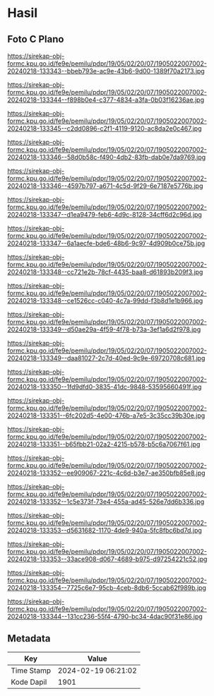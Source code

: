 # Hasil

## Foto C Plano

https://sirekap-obj-formc.kpu.go.id/fe9e/pemilu/pdpr/19/05/02/20/07/1905022007002-20240218-133343--bbeb793e-ac9e-43b6-9d00-1389f70a2173.jpg

https://sirekap-obj-formc.kpu.go.id/fe9e/pemilu/pdpr/19/05/02/20/07/1905022007002-20240218-133344--f898b0e4-c377-4834-a3fa-0b03f16236ae.jpg

https://sirekap-obj-formc.kpu.go.id/fe9e/pemilu/pdpr/19/05/02/20/07/1905022007002-20240218-133345--c2dd0896-c2f1-4119-9120-ac8da2e0c467.jpg

https://sirekap-obj-formc.kpu.go.id/fe9e/pemilu/pdpr/19/05/02/20/07/1905022007002-20240218-133346--58d0b58c-f490-4db2-83fb-dab0e7da9769.jpg

https://sirekap-obj-formc.kpu.go.id/fe9e/pemilu/pdpr/19/05/02/20/07/1905022007002-20240218-133346--4597b797-a671-4c5d-9f29-6e7187e5776b.jpg

https://sirekap-obj-formc.kpu.go.id/fe9e/pemilu/pdpr/19/05/02/20/07/1905022007002-20240218-133347--d1ea9479-feb6-4d9c-8128-34cff6d2c96d.jpg

https://sirekap-obj-formc.kpu.go.id/fe9e/pemilu/pdpr/19/05/02/20/07/1905022007002-20240218-133347--6a1aecfe-bde6-48b6-9c97-4d909b0ce75b.jpg

https://sirekap-obj-formc.kpu.go.id/fe9e/pemilu/pdpr/19/05/02/20/07/1905022007002-20240218-133348--cc721e2b-78cf-4435-baa8-d61893b209f3.jpg

https://sirekap-obj-formc.kpu.go.id/fe9e/pemilu/pdpr/19/05/02/20/07/1905022007002-20240218-133348--ce1526cc-c040-4c7a-99dd-f3b8d1e1b966.jpg

https://sirekap-obj-formc.kpu.go.id/fe9e/pemilu/pdpr/19/05/02/20/07/1905022007002-20240218-133349--d50ae29a-4f59-4f78-b73a-3ef1a6d2f978.jpg

https://sirekap-obj-formc.kpu.go.id/fe9e/pemilu/pdpr/19/05/02/20/07/1905022007002-20240218-133349--daa81027-2c7d-40ed-9c9e-69720708c681.jpg

https://sirekap-obj-formc.kpu.go.id/fe9e/pemilu/pdpr/19/05/02/20/07/1905022007002-20240218-133350--1fd9dfd0-3835-41dc-9848-53595660491f.jpg

https://sirekap-obj-formc.kpu.go.id/fe9e/pemilu/pdpr/19/05/02/20/07/1905022007002-20240218-133351--6fc202d5-4e00-476b-a7e5-3c35cc39b30e.jpg

https://sirekap-obj-formc.kpu.go.id/fe9e/pemilu/pdpr/19/05/02/20/07/1905022007002-20240218-133351--b65fbb21-02a2-4215-b578-b5c6a7067f61.jpg

https://sirekap-obj-formc.kpu.go.id/fe9e/pemilu/pdpr/19/05/02/20/07/1905022007002-20240218-133352--ee909067-221c-4c6d-b3e7-ae350bfb85e8.jpg

https://sirekap-obj-formc.kpu.go.id/fe9e/pemilu/pdpr/19/05/02/20/07/1905022007002-20240218-133352--1c5e373f-73e4-455a-ad45-526e7dd6b336.jpg

https://sirekap-obj-formc.kpu.go.id/fe9e/pemilu/pdpr/19/05/02/20/07/1905022007002-20240218-133353--d5631682-1170-4de9-940a-5fc8fbc6bd7d.jpg

https://sirekap-obj-formc.kpu.go.id/fe9e/pemilu/pdpr/19/05/02/20/07/1905022007002-20240218-133353--33ace908-d067-4689-b975-d97254221c52.jpg

https://sirekap-obj-formc.kpu.go.id/fe9e/pemilu/pdpr/19/05/02/20/07/1905022007002-20240218-133354--7725c6e7-95cb-4ceb-8db6-5ccab62f989b.jpg

https://sirekap-obj-formc.kpu.go.id/fe9e/pemilu/pdpr/19/05/02/20/07/1905022007002-20240218-133344--131cc236-55f4-4790-bc34-4dac90f31e86.jpg


## Metadata

| Key        | Value               |
| ---------- | ------------------- |
| Time Stamp | 2024-02-19 06:21:02 |
| Kode Dapil | 1901                |



